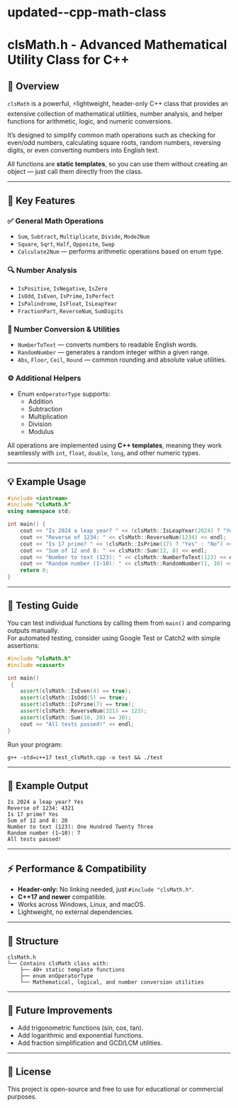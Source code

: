 # updated--cpp-math-class
# clsMath.h - Advanced Mathematical Utility Class for C++

## 🧮 Overview
`clsMath` is a powerful, ⚡lightweight, header-only C++ class that provides an extensive collection of mathematical utilities, number analysis, and helper functions for arithmetic, logic, and numeric conversions.

It’s designed to simplify common math operations such as checking for even/odd numbers, calculating square roots, random numbers, reversing digits, or even converting numbers into English text.

All functions are **static templates**, so you can use them without creating an object — just call them directly from the class.

---

## 🚀 Key Features

### ✅ General Math Operations
- `Sum`, `Subtract`, `Multiplicate`, `Divide`, `Mode2Num`
- `Square`, `Sqrt`, `Half`, `Opposite`, `Swap`
- `Calculate2Num` — performs arithmetic operations based on enum type.

### 🔍 Number Analysis
- `IsPositive`, `IsNegative`, `IsZero`
- `IsOdd`, `IsEven`, `IsPrime`, `IsPerfect`
- `IsPalindrome`, `IsFloat`, `IsLeapYear`
- `FractionPart`, `ReverseNum`, `SumDigits`

### 🧠 Number Conversion & Utilities
- `NumberToText` — converts numbers to readable English words.
- `RandomNumber` — generates a random integer within a given range.
- `Abs`, `Floor`, `Ceil`, `Round` — common rounding and absolute value utilities.

### ⚙️ Additional Helpers
- Enum `enOperatorType` supports:
  - Addition
  - Subtraction
  - Multiplication
  - Division
  - Modulus

All operations are implemented using **C++ templates**, meaning they work seamlessly with `int`, `float`, `double`, `long`, and other numeric types.

---

## 💡 Example Usage

```cpp
#include <iostream>
#include "clsMath.h"
using namespace std;

int main() {
    cout << "Is 2024 a leap year? " << (clsMath::IsLeapYear(2024) ? "Yes" : "No") << endl;
    cout << "Reverse of 1234: " << clsMath::ReverseNum(1234) << endl;
    cout << "Is 17 prime? " << (clsMath::IsPrime(17) ? "Yes" : "No") << endl;
    cout << "Sum of 12 and 8: " << clsMath::Sum(12, 8) << endl;
    cout << "Number to text (123): " << clsMath::NumberToText(123) << endl;
    cout << "Random number (1–10): " << clsMath::RandomNumber(1, 10) << endl;
    return 0;
}
```

---

## 🧪 Testing Guide

You can test individual functions by calling them from `main()` and comparing outputs manually.  
For automated testing, consider using Google Test or Catch2 with simple assertions:

```cpp
#include "clsMath.h"
#include <cassert>

int main()
 {
    assert(clsMath::IsEven(4) == true);
    assert(clsMath::IsOdd(5) == true);
    assert(clsMath::IsPrime(7) == true);
    assert(clsMath::ReverseNum(321) == 123);
    assert(clsMath::Sum(10, 20) == 30);
    cout << "All tests passed!" << endl;
}
```

Run your program:
```
g++ -std=c++17 test_clsMath.cpp -o test && ./test
```

---

## 🧾 Example Output

```
Is 2024 a leap year? Yes
Reverse of 1234: 4321
Is 17 prime? Yes
Sum of 12 and 8: 20
Number to text (123): One Hundred Twenty Three
Random number (1–10): 7
All tests passed!
```

---

## ⚡ Performance & Compatibility
- **Header-only:** No linking needed, just `#include "clsMath.h"`.
- **C++17 and newer** compatible.
- Works across Windows, Linux, and macOS.
- Lightweight, no external dependencies.

---

## 🧱 Structure
```
clsMath.h
└── Contains clsMath class with:
    ├── 40+ static template functions
    ├── enum enOperatorType
    └── Mathematical, logical, and number conversion utilities
```

---

## 🧰 Future Improvements
- Add trigonometric functions (sin, cos, tan).
- Add logarithmic and exponential functions.
- Add fraction simplification and GCD/LCM utilities.

---

## 📜 License
This project is open-source and free to use for educational or commercial purposes.

